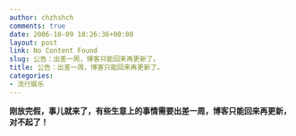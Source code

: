 ```yaml
---
author: chzhshch
comments: true
date: 2006-10-09 18:26:36+00:00
layout: post
link: No Content Found
slug: 公告：出差一周，博客只能回来再更新了。
title: 公告：出差一周，博客只能回来再更新了。
categories:
- 流行娱乐
---
```


			

**刚放完假，事儿就来了，有些生意上的事情需要出差一周，博客只能回来再更新，对不起了！**
